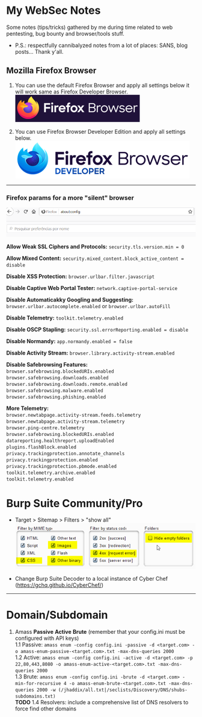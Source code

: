 # My WebSec Notes
Some notes (tips/tricks) gathered by me during time related to web pentesting, bug bounty and browser/tools stuff.  
* P.S.: respectfully cannibalyzed notes from a lot of places: SANS, blog posts... Thank y'all.

## Mozilla Firefox Browser
01) You can use the default Firefox Browser and apply all settings below it will work  same as Firefox Developer Browser.
![](/ff-be.png)

02) You can use Firefox Browser Developer Edition and apply all settings below.
![](/ff-de.png)
--------------------------------------------------------------------------------------------------------------------------------------------
### Firefox params for a more "silent" browser
![](/ff-about.png)

**Allow Weak SSL Ciphers and Protocols:** ```security.tls.version.min = 0```  

**Allow Mixed Content:** ```security.mixed_content.block_active_content = disable```  

**Disable XSS Protection:** ```browser.urlbar.filter.javascript```  

**Disable Captive Web Portal Tester:** ```network.captive-portal-service```  

**Disable Automaticakky Googling and Suggesting:** ```browser.urlbar.autocomplete.enabled```  or  ```browser.urlbar.autoFill```

**Disable Telemetry:** ```toolkit.telemetry.enabled```  

**Disable OSCP Stapling:** ```security.ssl.errorReporting.enabled = disable```  

**Disable Normandy:** ```app.normandy.enabled = false```  

**Disable Activity Stream:** ```browser.library.activity-stream.enabled```  

**Disable Safebrowsing Features:**  
	```browser.safebrowsing.blockedURIs.enabled```  
	```browser.safebrowsing.downloads.enabled```  
	```browser.safebrowsing.downloads.remote.enabled```  
	```browser.safebrowsing.malware.enabled```  
	```browser.safebrowsing.phishing.enabled```  

**More Telemetry:**  
	```browser.newtabpage.activity-stream.feeds.telemetry```  
	```browser.newtabpage.activity-stream.telemetry```  
	```browser.ping-centre.telemetry```  
	```browser.safebrowsing.blockedURIs.enabled```  
	```datareporting.healthreport.uploadEnabled```  
	```plugins.flashBlock.enabled```  
	```privacy.trackingprotection.annotate_channels```  
	```privacy.trackingprotection.enabled```  
	```privacy.trackingprotection.pbmode.enabled```  
	```toolkit.telemetry.archive.enabled```  
	```toolkit.telemetry.enabled```  




# Burp Suite Community/Pro

* Target > Sitemap > Filters > "show all"
![](/burp-sitemap-filter.png)


* Change Burp Suite Decoder to a local instance of Cyber Chef (https://gchq.github.io/CyberChef/)


--------------------------------------------------------------------------------------------------------------------------------------------

# Domain/Subdomain  
1. Amass **Passive** **Active** **Brute** (remember that your config.ini must be configured with API keys)  
1.1 Passive: ```amass enum -config config.ini -passive -d <target.com> -o amass-enum-passive-<target.com>.txt -max-dns-queries 2000```  
1.2 Active: ```amass enum -config config.ini -active -d <target.com> -p 22,80,443,8080 -o amass-enum-active-<target.com>.txt -max-dns-queries 2000```  
1.3 Brute: ```amass enum -config config.ini -brute -d <target.com> -min-for-recursive 4 -o amass-enum-brute-<target.com>.txt -max-dns-queries 2000 -w (/jhaddix/all.txt|/seclists/Discovery/DNS/shubs-subdomains.txt)```  
**TODO** 1.4 Resolvers: include a comprehensive list of DNS resolvers to force find other domains  
